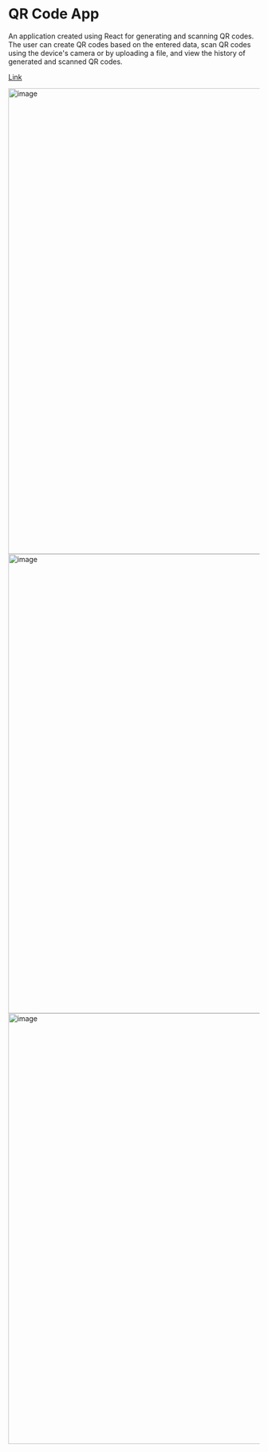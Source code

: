 # QR Code App
<p>An application created using React for generating and scanning QR codes. The user can create QR codes based on the entered data, scan QR codes using the device's camera or by uploading a file, and view the history of generated and scanned QR codes.</p>

<a href = "https://kobak777.github.io/QRCodeApp/">Link</a>

<img width="1920" height="932" alt="image" src="https://github.com/user-attachments/assets/f10bd924-33ba-4da9-a176-24b1d8b6aaf7" />
<img width="1911" height="919" alt="image" src="https://github.com/user-attachments/assets/d202eb7c-d8fa-435c-88e2-e073188d6e71" />
<img width="1914" height="862" alt="image" src="https://github.com/user-attachments/assets/957266c1-7c8b-4738-a473-f26009112997" />

